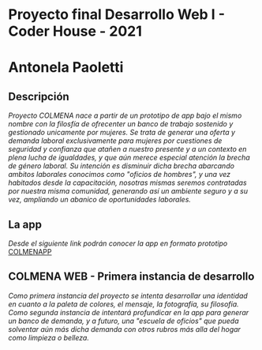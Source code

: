 

# Proyecto final Desarrollo Web I - Coder House - 2021
# Antonela Paoletti

## Descripción

_Proyecto COLMENA nace a partir de un prototipo de app bajo el mismo nombre con la filosfía de ofrecenter un banco de trabajo sostenido y gestionado unicamente por mujeres. Se trata de generar una oferta y demanda laboral exclusivamente para mujeres por cuestiones de seguridad y confianza que atañen a nuestro presente y a un contexto en plena lucha de igualdades, y que aún merece especial atención la brecha de género laboral. Su intención es disminuir dicha brecha abarcando ambitos laborales conocimos como "oficios de hombres", y una vez habitados desde la capacitación, nosotras mismas seremos contratadas por nuestra misma comunidad, generando así un ambiente seguro y a su vez, ampliando un abanico de oportunidades laborales._

## La app

_Desde el siguiente link podrán conocer la app en formato prototipo_
[COLMENAPP](https://www.figma.com/file/efzY0uoAmwkAXHq27HLwP4/COLMENA?node-id=733%3A0)

## COLMENA WEB - Primera instancia de desarrollo
_Como primera instancia del proyecto se intenta desarrollar una identidad en cuanto a la paleta de colores, el mensaje, la fotografía, su filosofía. Como segunda instancia de intentará profundicar en la app para generar un banco de demanda, y a futuro, una "escuela de oficios" que pueda solventar aún más dicha demanda con otros rubros más alla del hogar como limpieza o belleza._ 

